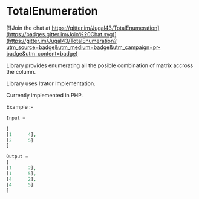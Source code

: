 # TotalEnumeration

[![Join the chat at https://gitter.im/Jugal43/TotalEnumeration](https://badges.gitter.im/Join%20Chat.svg)](https://gitter.im/Jugal43/TotalEnumeration?utm_source=badge&utm_medium=badge&utm_campaign=pr-badge&utm_content=badge)

Library provides enumerating all the posible combination of matrix accross the column.

Library uses Itrator Implementation.

Currently implemented in PHP.
 
Example :-
```php
Input =

[
[1      4],
[2      5]
]

Output =
[
[1      2],
[1      5],
[4      2],
[4      5]
]
```
